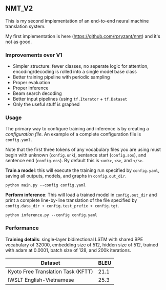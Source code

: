 
## NMT_V2

This is my second implementation of an end-to-end neural machine translation system.

My first implementation is here (https://github.com/rpryzant/nmt) and it's not as good.

### Improvements over V1
  - Simpler structure: fewer classes, no seperate logic for attention, encoding/decoding is rolled into a single model base class
  - Better training pipeline with periodic sampling
  - Proper evaluation
  - Proper inference
  - Beam search decoding
  - Better input pipelines (using `tf.Iterator` + `tf.Dataset`
  - Only the useful stuff is graphed  

### Usage

The primary way to configure training and inference is by creating a _configuration file_. An example of a complete configuration file is `config.yaml`. 

Note that the first three tokens of any vocabulary files you are using must begin with unknown (`config.unk`), sentance start (`config.sos`), and sentence end (`config.eos`). By default this is `<unk>`, `<s>`, and `</s>`.

**Train a model**: this will execute the training run specified by `config.yaml`, saving all outputs, models, and graphs in `config.out_dir`. 
```
python main.py --config config.yaml
```

**Perform inference**: This will load a trained model in `config.out_dir` and print a complete line-by-line translation of  the file specified by `config.data_dir + config.test_prefix + config.tgt`. 
```
python inference.py --config config.yaml
```

### Performance

**Training details**: single-layer bidirectional LSTM with shared BPE vocabulary of 32000, embedding size of 512, hidden size of 512, trained with adam at 0.0001, batch size of 128, and 200k iterations.

| Dataset | BLEU |
|------------------------------------|------|
| Kyoto Free Translation Task (KFTT) | 21.1 |
| IWSLT English-Vietnamese           | 25.3 |

